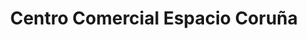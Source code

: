 ---
title: "Centro Comercial Espacio Coruña"
url: /a-coruna/centro-comercial-espacio-coruna/
shop: Einkaufszentrum
---